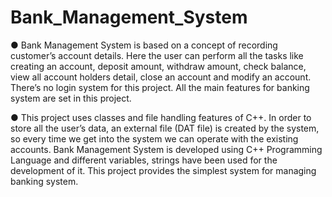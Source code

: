 # Bank_Management_System
● Bank Management System is based on a concept of recording customer’s account details. Here the user can 
perform all the tasks like creating an account, deposit amount, withdraw amount, check balance, view all account 
holders detail, close an account and modify an account. There’s no login system for this project. All the main 
features for banking system are set in this project.

● This project uses classes and file handling features of C++. In order to store all the user’s data, an external file 
(DAT file) is created by the system, so every time we get into the system we can operate with the existing 
accounts. Bank Management System is developed using C++ Programming Language and different variables, 
strings have been used for the development of it. This project provides the simplest system for managing banking 
system. 

